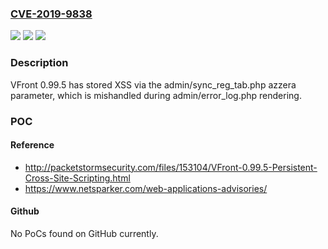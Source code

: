 ### [CVE-2019-9838](https://cve.mitre.org/cgi-bin/cvename.cgi?name=CVE-2019-9838)
![](https://img.shields.io/static/v1?label=Product&message=n%2Fa&color=blue)
![](https://img.shields.io/static/v1?label=Version&message=n%2Fa&color=blue)
![](https://img.shields.io/static/v1?label=Vulnerability&message=n%2Fa&color=brighgreen)

### Description

VFront 0.99.5 has stored XSS via the admin/sync_reg_tab.php azzera parameter, which is mishandled during admin/error_log.php rendering.

### POC

#### Reference
- http://packetstormsecurity.com/files/153104/VFront-0.99.5-Persistent-Cross-Site-Scripting.html
- https://www.netsparker.com/web-applications-advisories/

#### Github
No PoCs found on GitHub currently.

